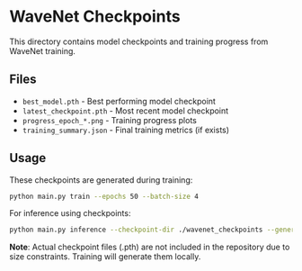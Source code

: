 # WaveNet Checkpoints

This directory contains model checkpoints and training progress from WaveNet training.

## Files

- `best_model.pth` - Best performing model checkpoint
- `latest_checkpoint.pth` - Most recent model checkpoint  
- `progress_epoch_*.png` - Training progress plots
- `training_summary.json` - Final training metrics (if exists)

## Usage

These checkpoints are generated during training:

```bash
python main.py train --epochs 50 --batch-size 4
```

For inference using checkpoints:

```bash
python main.py inference --checkpoint-dir ./wavenet_checkpoints --generate-seconds 5.0
```

**Note**: Actual checkpoint files (.pth) are not included in the repository due to size constraints. Training will generate them locally.
